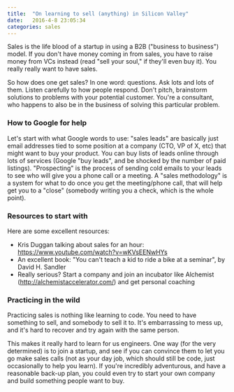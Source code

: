 ```yaml
---
title:  "On learning to sell (anything) in Silicon Valley"
date:   2016-4-8 23:05:34
categories: sales
---
```


Sales is the life blood of a startup in using a B2B ("business to business") model. If you don't have money coming in from sales, you have to raise money from VCs instead (read "sell your soul," if they'll even buy it). You really really want to have sales.

So how does one get sales? In one word: questions. Ask lots and lots of them. Listen carefully to how people respond. Don't pitch, brainstorm solutions to problems with your potential customer. You're a consultant, who happens to also be in the business of solving this particular problem.

### How to Google for help

Let's start with what Google words to use: "sales leads" are basically just email addresses tied to some position at a company (CTO, VP of X, etc) that might want to buy your product. You can buy lists of leads online through lots of services (Google "buy leads", and be shocked by the number of paid listings). "Prospecting" is the process of sending cold emails to your leads to see who will give you a phone call or a meeting. A "sales methodology" is a system for what to do once you get the meeting/phone call, that will help get you to a "close" (somebody writing you a check, which is the whole point).

### Resources to start with

Here are some excellent resources:

- Kris Duggan talking about sales for an hour: https://www.youtube.com/watch?v=wKVsEENwHYs
- An excellent book: "You can't teach a kid to ride a bike at a seminar", by David H. Sandler
- Really serious? Start a company and join an incubator like Alchemist (http://alchemistaccelerator.com/) and get personal coaching

### Practicing in the wild

Practicing sales is nothing like learning to code. You need to have something to sell, and somebody to sell it to. It's embarrassing to mess up, and it's hard to recover and try again with the same person.

This makes it really hard to learn for us engineers. One way (for the very determined) is to join a startup, and see if you can convince them to let you go make sales calls (not as your day job, which should still be code, just occasionally to help you learn). If you're incredibly adventurous, and have a reasonable back-up plan, you could even try to start your own company and build something people want to buy.
